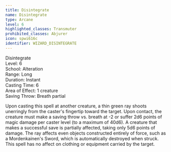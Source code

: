 ```yaml
---
title: Disintegrate
name: Disintegrate
type: Arcane
level: 6
highlighted_classes: Transmuter
prohibited_classes: Abjurer
icon: spwi616c
identifier: WIZARD_DISINTEGRATE
---
```

Disintegrate  
Level: 6  
School: Alteration  
Range: Long  
Duration: Instant  
Casting Time: 6  
Area of Effect: 1 creature  
Saving Throw: Breath partial  
  
Upon casting this spell at another creature, a thin green ray shoots unerringly from the caster's fingertip toward the target. Upon contact, the creature must make a saving throw vs. breath at -2 or suffer 2d6 points of magic damage per caster level (to a maximum of 40d6). A creature that makes a successful save is partially affected, taking only 5d6 points of damage. The ray affects even objects constructed entirely of force, such as a Mordenkainen's Sword, which is automatically destroyed when struck. This spell has no affect on clothing or equipment carried by the target.  

